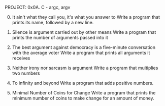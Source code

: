 PROJECT: 0x0A. C - argc, argv

0. It ain't what they call you, it's what you answer to
Write a program that prints its name, followed by a new line.

1. Silence is argument carried out by other means
Write a program that prints the number of arguments passed into it

2. The best argument against democracy is a five-minute conversation with the average voter
Write a program that prints all arguments it receives

3. Neither irony nor sarcasm is argument
Write a program that multiplies two numbers

4. To infinity and beyond
Write a program that adds positive numbers.

5. Minimal Number of Coins for Change
Write a program that prints the minimum number of coins to make change for an amount of money.
